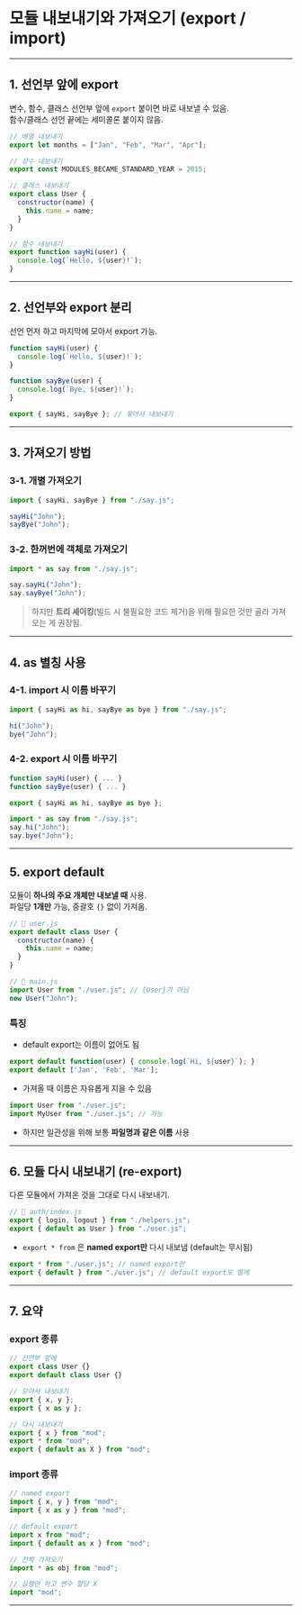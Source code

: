 # 모듈 내보내기와 가져오기 (export / import)

---

## 1. 선언부 앞에 export

변수, 함수, 클래스 선언부 앞에 `export` 붙이면 바로 내보낼 수 있음.  
함수/클래스 선언 끝에는 세미콜론 붙이지 않음.

```js
// 배열 내보내기
export let months = ["Jan", "Feb", "Mar", "Apr"];

// 상수 내보내기
export const MODULES_BECAME_STANDARD_YEAR = 2015;

// 클래스 내보내기
export class User {
  constructor(name) {
    this.name = name;
  }
}

// 함수 내보내기
export function sayHi(user) {
  console.log(`Hello, ${user}!`);
}
```

---

## 2. 선언부와 export 분리

선언 먼저 하고 마지막에 모아서 export 가능.

```js
function sayHi(user) {
  console.log(`Hello, ${user}!`);
}

function sayBye(user) {
  console.log(`Bye, ${user}!`);
}

export { sayHi, sayBye }; // 묶어서 내보내기
```

---

## 3. 가져오기 방법

### 3-1. 개별 가져오기

```js
import { sayHi, sayBye } from "./say.js";

sayHi("John");
sayBye("John");
```

### 3-2. 한꺼번에 객체로 가져오기

```js
import * as say from "./say.js";

say.sayHi("John");
say.sayBye("John");
```

> 하지만 **트리 셰이킹**(빌드 시 불필요한 코드 제거)을 위해 필요한 것만 골라 가져오는 게 권장됨.

---

## 4. as 별칭 사용

### 4-1. import 시 이름 바꾸기

```js
import { sayHi as hi, sayBye as bye } from "./say.js";

hi("John");
bye("John");
```

### 4-2. export 시 이름 바꾸기

```js
function sayHi(user) { ... }
function sayBye(user) { ... }

export { sayHi as hi, sayBye as bye };
```

```js
import * as say from "./say.js";
say.hi("John");
say.bye("John");
```

---

## 5. export default

모듈이 **하나의 주요 개체만 내보낼 때** 사용.  
파일당 **1개만** 가능, 중괄호 `{}` 없이 가져옴.

```js
// 📁 user.js
export default class User {
  constructor(name) {
    this.name = name;
  }
}
```

```js
// 📁 main.js
import User from "./user.js"; // {User}가 아님
new User("John");
```

### 특징

- default export는 이름이 없어도 됨

```js
export default function(user) { console.log(`Hi, ${user}`); }
export default ['Jan', 'Feb', 'Mar'];
```

- 가져올 때 이름은 자유롭게 지을 수 있음

```js
import User from "./user.js";
import MyUser from "./user.js"; // 가능
```

- 하지만 일관성을 위해 보통 **파일명과 같은 이름** 사용

---

## 6. 모듈 다시 내보내기 (re-export)

다른 모듈에서 가져온 것을 그대로 다시 내보내기.

```js
// 📁 auth/index.js
export { login, logout } from "./helpers.js";
export { default as User } from "./user.js";
```

- `export * from` 은 **named export만** 다시 내보냄 (default는 무시됨)

```js
export * from "./user.js"; // named export만
export { default } from "./user.js"; // default export도 함께
```

---

## 7. 요약

### export 종류

```js
// 선언부 앞에
export class User {}
export default class User {}

// 모아서 내보내기
export { x, y };
export { x as y };

// 다시 내보내기
export { x } from "mod";
export * from "mod";
export { default as X } from "mod";
```

### import 종류

```js
// named export
import { x, y } from "mod";
import { x as y } from "mod";

// default export
import x from "mod";
import { default as x } from "mod";

// 전체 가져오기
import * as obj from "mod";

// 실행만 하고 변수 할당 X
import "mod";
```

---

